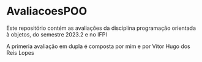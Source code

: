 # AvaliacoesPOO
Este repositório contém as avaliações da disciplina programação orientada à objetos, do semestre 2023.2 e no IFPI

A primeria avaliação em dupla é composta por mim e por Vitor Hugo dos Reis Lopes
